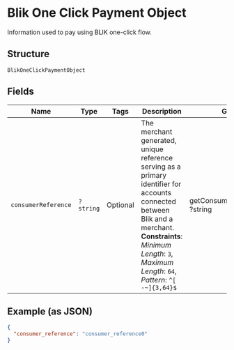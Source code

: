
# Blik One Click Payment Object

Information used to pay using BLIK one-click flow.

## Structure

`BlikOneClickPaymentObject`

## Fields

| Name | Type | Tags | Description | Getter | Setter |
|  --- | --- | --- | --- | --- | --- |
| `consumerReference` | `?string` | Optional | The merchant generated, unique reference serving as a primary identifier for accounts connected between Blik and a merchant.<br>**Constraints**: *Minimum Length*: `3`, *Maximum Length*: `64`, *Pattern*: `^[ -~]{3,64}$` | getConsumerReference(): ?string | setConsumerReference(?string consumerReference): void |

## Example (as JSON)

```json
{
  "consumer_reference": "consumer_reference0"
}
```

